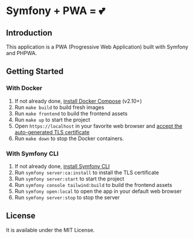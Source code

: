 
# Symfony + PWA = 💕

## Introduction

This application is a PWA (Progressive Web Application) built with Symfony and PHPWA.

## Getting Started

### With Docker

1. If not already done, [install Docker Compose](https://docs.docker.com/compose/install/) (v2.10+)
2. Run `make build` to build fresh images
3. Run `make frontend` to build the frontend assets
4. Run `make up` to start the project
5. Open `https://localhost` in your favorite web browser and [accept the auto-generated TLS certificate](https://stackoverflow.com/a/15076602/1352334)
6. Run `make down` to stop the Docker containers.

### With Symfony CLI

1. If not already done, [install Symfony CLI](https://symfony.com/download)
2. Run `symfony server:ca:install` to install the TLS certificate
3. Run `symfony server:start` to start the project
4. Run `symfony console tailwind:build` to build the frontend assets
5. Run `symfony open:local` to open the app in your default web browser
6. Run `symfony server:stop` to stop the server

## License

It is available under the MIT License.
